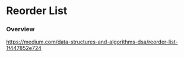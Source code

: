 # Reorder List

### Overview

https://medium.com/data-structures-and-algorithms-dsa/reorder-list-1f447852e724
